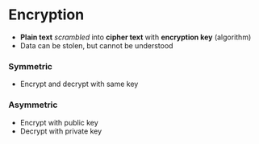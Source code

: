 # Encryption

- **Plain text** *scrambled* into **cipher text** with **encryption key** (algorithm)
- Data can be stolen, but cannot be understood

### Symmetric

- Encrypt and decrypt with same key

### Asymmetric

- Encrypt with public key
- Decrypt with private key

